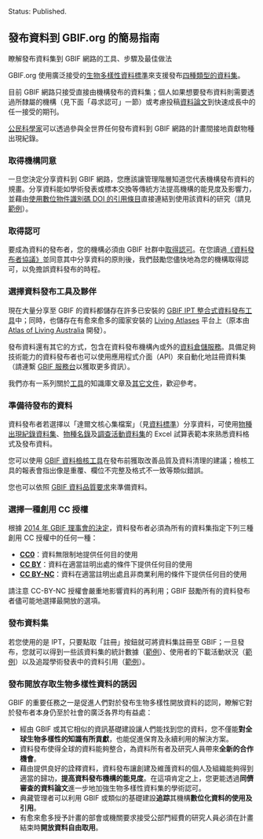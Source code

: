 Status: Published.

## 發布資料到 GBIF.org 的簡易指南

瞭解發布資料集到 GBIF 網路的工具、步驟及最佳做法

GBIF.org 使用廣泛接受的[生物多樣性資料標準](https://www.gbif.org/zh-tw/standards)來支援發布[四種類型的資料集](https://www.gbif.org/zh-tw/dataset-classes)。

目前 GBIF 網路只接受直接由機構發布的資料集；個人如果想要發布資料則需要透過所隸屬的機構（見下面「尋求認可」一節）或考慮投稿[資料論文](https://www.gbif.org/zh-tw/data-papers)到快速成長中的任一接受的期刊。

[公民科學家](https://www.gbif.org/zh-tw/citizen-science)可以透過參與全世界任何發布資料到 GBIF 網路的計畫間接地貢獻物種出現紀錄。

### 取得機構同意

一旦您決定分享資料到 GBIF 網路，您應該讓管理階層知道您代表機構發布資料的規畫。分享資料能如學術發表或標本交換等傳統方法提高機構的能見度及影響力，並藉由[使用數位物件識別碼 DOI 的引用條目](https://demo.gbif.org/citation-guidelines)直接連結到使用該資料的研究（請見[範例](https://www.gbif.org/zh-tw/resource/search?contentType=literature&gbifDatasetKey=50c9509d-22c7-4a22-a47d-8c48425ef4a7)）。

### 取得認可

要成為資料的發布者，您的機構必須由 GBIF 社群中[取得認可](https://www.gbif.org/zh-tw/become-a-publisher)。在您讀過[《資料發布者協議》](https://www.gbif.org/zh-tw/terms/data-publisher)並同意其中分享資料的原則後，我們鼓勵您儘快地為您的機構取得認可，以免擔誤資料發布的時程。

### 選擇資料發布工具及夥伴

現在大量分享至 GBIF 的資料都儲存在許多已安裝的 [GBIF IPT 整合式資料發布工具](https://www.gbif.org/zh-tw/ipt)中；同時，也儲存在有愈來愈多的國家安裝的 [Living Atlases](https://living-atlases.gbif.org) 平台上（原本由 [Atlas of Living Australia](https://www.ala.org.au) 開發）。

發布資料還有其它的方式，包含在資料發布機構內或外的[資料倉儲服務](https://www.gbif.org/zh-tw/data-hosting)。具備足夠技術能力的資料發布者也可以使用應用程式介面（API）來自動化地註冊資料集（請連繫 [GBIF 服務台](mailto:helpdesk@gbif.org)以獲取更多資訊）。

我們亦有一系列關於[工具](https://www.gbif.org/zh-tw/resource/search?contentType=tool)的知識庫文章及[其它文件](https://www.gbif.org/zh-tw/resource/search?contentType=document)，歡迎參考。

### 準備待發布的資料

資料發布者若選擇以「達爾文核心集檔案」（見[資料標準](https://www.gbif.org/zh-tw/standards)）分享資料，可使用[物種出現紀錄資料集](https://github.com/gbif/ipt/wiki/occurrenceData#templates)、[物種名錄](https://github.com/gbif/ipt/wiki/checklistData#templates)及[調查活動資料集](https://github.com/gbif/ipt/wiki/samplingEventData#templates)的 Excel 試算表範本來熟悉資料格式及發布資料。

您可以使用 [GBIF 資料檢核工具](https://www.gbif.org/zh-tw/tools/data-validator)在發布前獲取改善品質及資料清理的建議；檢核工具的報表會指出像是重覆、欄位不完整及格式不一致等類似錯誤。

您也可以依照 [GBIF 資料品質要求](https://www.gbif.org/zh-tw/data-quality-requirements)來準備資料。

### 選擇一種創用 CC 授權

根據 [2014 年 GBIF 理事會的決定](https://www.gbif.org/zh-tw/news/82363/new-approaches-to-data-licensing-and-endorsement)，資料發布者必須為所有的資料集指定下列三種創用 CC 授權中的任何一種：

- [**CC0**](https://creativecommons.org/publicdomain/zero/1.0)：資料無限制地提供任何目的使用
- [**CC BY**](https://creativecommons.org/licenses/by/4.0)：資料在適當註明出處的條件下提供任何目的使用
- [**CC BY-NC**](https://creativecommons.org/licenses/by-nc/4.0)：資料在適當註明出處且非商業利用的條件下提供任何目的使用

請注意 CC-BY-NC 授權會嚴重地影響資料的再利用；GBIF 鼓勵所有的資料發布者儘可能地選擇最開放的選項。

### 發布資料集

若您使用的是 IPT，只要點取「註冊」按鈕就可將資料集註冊至 GBIF；一旦發布，您就可以得到一些該資料集的統計數據（[範例](https://www.gbif.org/zh-tw/https://www.gbif.org/dataset/75956ee6-1a2b-4fa3-b3e8-ccda64ce6c2d/metrics)）、使用者的下載活動狀況（[範例](https://www.gbif.org/zh-tw/dataset/75956ee6-1a2b-4fa3-b3e8-ccda64ce6c2d/activity)）以及追蹤學術發表中的資料引用（[範例](https://www.gbif.org/zh-tw/resource/search?contentType=literature&gbifDatasetKey=75956ee6-1a2b-4fa3-b3e8-ccda64ce6c2d)）。

### 發布開放存取生物多樣性資料的誘因

GBIF 的重要任務之一是促進人們對於發布生物多樣性開放資料的認同，瞭解它對於發布者本身仍至於社會的廣泛各界均有益處：

- 經由 GBIF 或其它相似的資訊基礎建設讓人們能找到您的資料，您不僅能**對全球生物多樣性的知識有所貢獻**，也能促進保育及永續利用的解決方案。
- 資料發布使得全球的資料能夠整合，為資料所有者及研究人員帶來**全新的合作機會**。
- 藉由提供良好的詮釋資料，資料發布讓創建及維䕶資料的個人及組織能夠得到適當的歸功，**提高資料發布機構的能見度**。在這項肯定之上，您更能透過**同儕審查的資料論文**進一步地加強生物多樣性資料集的學術認可。
- 典藏管理者可以利用 GBIF 或類似的基礎建設**追踪**其機構**數位化資料的使用及引用**。
- 有愈來愈多授予計畫的部會或機關要求接受公部門經費的研究人員必須在計畫結束時**開放資料自由取用**。